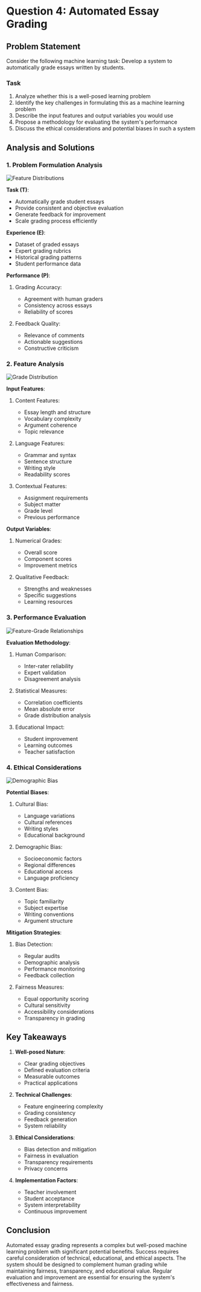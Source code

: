 # Question 4: Automated Essay Grading

## Problem Statement
Consider the following machine learning task: Develop a system to automatically grade essays written by students.

### Task
1. Analyze whether this is a well-posed learning problem
2. Identify the key challenges in formulating this as a machine learning problem
3. Describe the input features and output variables you would use
4. Propose a methodology for evaluating the system's performance
5. Discuss the ethical considerations and potential biases in such a system

## Analysis and Solutions

### 1. Problem Formulation Analysis
![Feature Distributions](../Images/L1_4_Quiz_4/feature_distributions.png)

**Task (T)**:
- Automatically grade student essays
- Provide consistent and objective evaluation
- Generate feedback for improvement
- Scale grading process efficiently

**Experience (E)**:
- Dataset of graded essays
- Expert grading rubrics
- Historical grading patterns
- Student performance data

**Performance (P)**:
1. Grading Accuracy:
   - Agreement with human graders
   - Consistency across essays
   - Reliability of scores

2. Feedback Quality:
   - Relevance of comments
   - Actionable suggestions
   - Constructive criticism

### 2. Feature Analysis
![Grade Distribution](../Images/L1_4_Quiz_4/grade_distribution.png)

**Input Features**:
1. Content Features:
   - Essay length and structure
   - Vocabulary complexity
   - Argument coherence
   - Topic relevance

2. Language Features:
   - Grammar and syntax
   - Sentence structure
   - Writing style
   - Readability scores

3. Contextual Features:
   - Assignment requirements
   - Subject matter
   - Grade level
   - Previous performance

**Output Variables**:
1. Numerical Grades:
   - Overall score
   - Component scores
   - Improvement metrics

2. Qualitative Feedback:
   - Strengths and weaknesses
   - Specific suggestions
   - Learning resources

### 3. Performance Evaluation
![Feature-Grade Relationships](../Images/L1_4_Quiz_4/feature_grade_relationships.png)

**Evaluation Methodology**:
1. Human Comparison:
   - Inter-rater reliability
   - Expert validation
   - Disagreement analysis

2. Statistical Measures:
   - Correlation coefficients
   - Mean absolute error
   - Grade distribution analysis

3. Educational Impact:
   - Student improvement
   - Learning outcomes
   - Teacher satisfaction

### 4. Ethical Considerations
![Demographic Bias](../Images/L1_4_Quiz_4/demographic_bias.png)

**Potential Biases**:
1. Cultural Bias:
   - Language variations
   - Cultural references
   - Writing styles
   - Educational background

2. Demographic Bias:
   - Socioeconomic factors
   - Regional differences
   - Educational access
   - Language proficiency

3. Content Bias:
   - Topic familiarity
   - Subject expertise
   - Writing conventions
   - Argument structure

**Mitigation Strategies**:
1. Bias Detection:
   - Regular audits
   - Demographic analysis
   - Performance monitoring
   - Feedback collection

2. Fairness Measures:
   - Equal opportunity scoring
   - Cultural sensitivity
   - Accessibility considerations
   - Transparency in grading

## Key Takeaways

1. **Well-posed Nature**:
   - Clear grading objectives
   - Defined evaluation criteria
   - Measurable outcomes
   - Practical applications

2. **Technical Challenges**:
   - Feature engineering complexity
   - Grading consistency
   - Feedback generation
   - System reliability

3. **Ethical Considerations**:
   - Bias detection and mitigation
   - Fairness in evaluation
   - Transparency requirements
   - Privacy concerns

4. **Implementation Factors**:
   - Teacher involvement
   - Student acceptance
   - System interpretability
   - Continuous improvement

## Conclusion
Automated essay grading represents a complex but well-posed machine learning problem with significant potential benefits. Success requires careful consideration of technical, educational, and ethical aspects. The system should be designed to complement human grading while maintaining fairness, transparency, and educational value. Regular evaluation and improvement are essential for ensuring the system's effectiveness and fairness. 